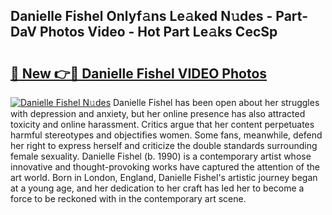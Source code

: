 ## Danielle Fishel Onlyf𝚊ns Le𝚊ked N𝚞des - Part-DaV Photos Video - Hot Part Le𝚊ks CecSp

# <h2><a href="http://ac37217.deff.icu/?id=Danielle+Fishel">🔗 New 👉🔴 Danielle Fishel VIDEO Photos</a></h2>

[![Danielle Fishel N𝚞des](https://i.imgur.com/rIISA9y.gif)](http://ac37217.deff.icu/?id=Danielle+Fishel)
Danielle Fishel has been open about her struggles with depression and anxiety, but her online presence has also attracted toxicity and online harassment. Critics argue that her content perpetuates harmful stereotypes and objectifies women. Some fans, meanwhile, defend her right to express herself and criticize the double standards surrounding female sexuality. Danielle Fishel (b. 1990) is a contemporary artist whose innovative and thought-provoking works have captured the attention of the art world. Born in London, England, Danielle Fishel's artistic journey began at a young age, and her dedication to her craft has led her to become a force to be reckoned with in the contemporary art scene.
